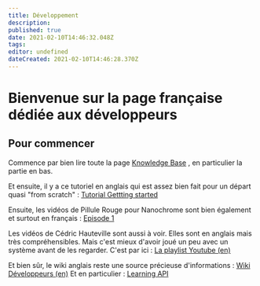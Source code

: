 ```yaml
---
title: Développement
description: 
published: true
date: 2021-02-10T14:46:32.048Z
tags: 
editor: undefined
dateCreated: 2021-02-10T14:46:28.370Z
---
```


# Bienvenue sur la page française dédiée aux développeurs

## Pour commencer

Commence par bien lire toute la page [Knowledge Base](https://foundryvtt.com/kb/) , en particulier la partie en bas.

Et ensuite, il y a ce tutoriel en anglais qui est assez bien fait pour un départ quasi "from scratch" : [Tutorial Gettting started](https://foundryvtt.wiki/en/development/guides/SD-tutorial/SD01-Getting-started)
	
Ensuite, les vidéos de Pillule Rouge pour Nanochrome sont bien également et surtout en français : [Episode 1](https://www.youtube.com/watch?v=ZXbhsP19E1E)

Les vidéos de Cédric Hauteville sont aussi à voir. Elles sont en anglais mais très compréhensibles. Mais c'est mieux d'avoir joué un peu avec un système avant de les regarder. 
C'est par ici : [La playlist Youtube (en)](https://www.youtube.com/playlist?list=PLFV9z59nkHDccUbRXVt623UdloPTclIrz)

Et bien sûr, le wiki anglais reste une source précieuse d'informations : [Wiki Développeurs (en)](/en/development/home)
Et en particulier : [Learning API](/en/development/guides/API-Learning-API)